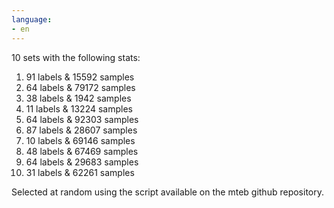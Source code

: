 ```yaml
---
language:
- en
---
```


10 sets with the following stats:

1. 91 labels & 15592 samples
2. 64 labels & 79172 samples
3. 38 labels & 1942 samples
4. 11 labels & 13224 samples
5. 64 labels & 92303 samples
6. 87 labels & 28607 samples
7. 10 labels & 69146 samples
8. 48 labels & 67469 samples
9. 64 labels & 29683 samples
10. 31 labels & 62261 samples


Selected at random using the script available on the mteb github repository.

